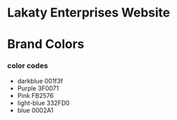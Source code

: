 # Lakaty Enterprises Website

# Brand Colors

### color codes

- darkblue 001f3f
- Purple 3F0071
- Pink FB2576
- light-blue 332FD0
- blue 0002A1
